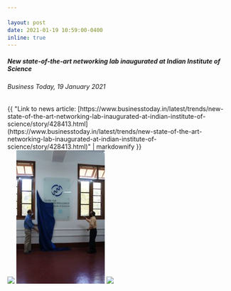 ```yaml
---

layout: post
date: 2021-01-19 10:59:00-0400
inline: true
---
```



##### New state-of-the-art networking lab inaugurated at Indian Institute of Science
###### Business Today, 19 January 2021
<div>{{ "Link to news article: [https://www.businesstoday.in/latest/trends/new-state-of-the-art-networking-lab-inaugurated-at-indian-institute-of-science/story/428413.html](https://www.businesstoday.in/latest/trends/new-state-of-the-art-networking-lab-inaugurated-at-indian-institute-of-science/story/428413.html)" | markdownify }}<br><img src="{{ site.url }}{{ site.baseurl }}/assets/img/news/DSC05396-199x300.jpg">  <img src="/assets/img/news/DSC05402-199x300.jpg">  <img src="{{ site.url }}{{ site.baseurl }}/assets/img/news/DSC05426-199x300.jpg"></div>